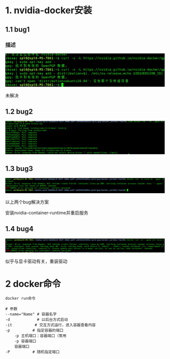 # 1. nvidia-docker安装

## 1.1 bug1

### 描述

![2021072001](..\images\2021072001.png)

未解决

## 1.2 bug2

![2021072002](..\images\2021072002.png)

## 1.3 bug3

![2021072003](..\images\2021072003.png)

以上两个bug解决方案

安装nvidia-container-runtime并重启服务

## 1.4 bug4

![2021072004](..\images\2021072004.png)

似乎与显卡驱动有关，重装驱动

# 2 docker命令

```shell
docker run命令

# 参数
--name="Name" # 容器名字
-d            # 以后台方式启动
-it          # 交互方式运行，进入容器查看内容
-p			# 指定容器的端口
	-p 主机端口：容器端口（常用
	-p 容器端口
	容器端口
-P			# 随机指定端口

```

